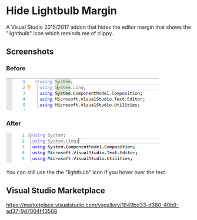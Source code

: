 # Hide Lightbulb Margin
A Visual Studio 2015/2017 addon that hides the editor margin that shows the "lightbulb" icon which reminds me of clippy.

## Screenshots
### Before
![Before](Screenshots/before.png "Before")

### After
![After](Screenshots/after.png "After")

You can still use the the "lightbulb" icon if you hover over the text.

## Visual Studio Marketplace
https://marketplace.visualstudio.com/vsgallery/1849bd33-d360-40b9-ad37-9d7004f43568
